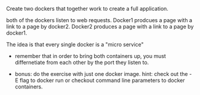 Create two dockers that together work to create a full application.

both of the dockers listen to web requests.
Docker1 prodcues a page with a link to a page by docker2.
Docker2 produces a page with a link to a page by docker1.

The idea is that every single docker is a "micro service"

* remember that in order to bring both containers up, you must
differnetiate from each other by the port they listen to.

* bonus: do the exercise with just one docker image. hint: check out the -E flag to docker run or checkout command line parameters to docker containers.

